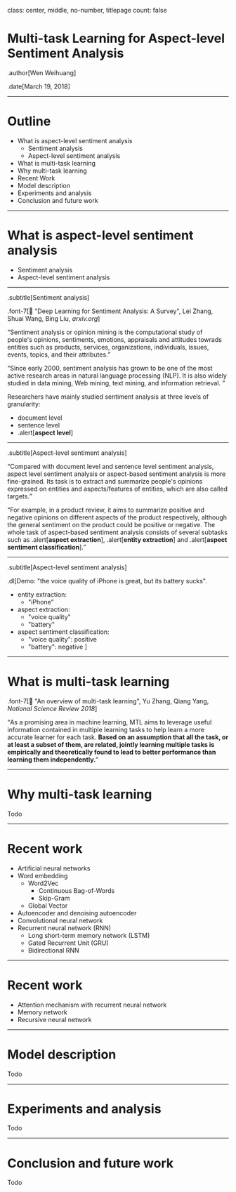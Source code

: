 class: center, middle, no-number, titlepage
count: false



# Multi-task Learning for Aspect-level Sentiment Analysis

.author[Wen Weihuang]

.date[March 19, 2018]

---

# Outline

- What is aspect-level sentiment analysis
    - Sentiment analysis
    - Aspect-level sentiment analysis
- What is multi-task learning
- Why multi-task learning
- Recent Work
- Model description
- Experiments and analysis
- Conclusion and future work

---

# What is aspect-level sentiment analysis

- Sentiment analysis
- Aspect-level sentiment analysis

---

.subtitle[Sentiment analysis]

.font-7[📄 "Deep Learning for Sentiment Analysis: A Survey", Lei Zhang, Shuai Wang, Bing Liu, *arxiv.org*]

<q>Sentiment analysis or opinion mining is the computational study of people's opinions, sentiments, emotions, appraisals and attitudes towrads entities such as products, services, organizations, individuals, issues, events, topics, and their attributes.</q>

<q>Since early 2000, sentiment analysis has grown to be one of the most active research areas in natural language processing (NLP). It is also widely studied in data mining, Web mining, text mining, and information retrieval. </q>

Researchers have mainly studied sentiment analysis at three levels of granularity:
- document level
- sentence level
- .alert[**aspect level**]

---

.subtitle[Aspect-level sentiment analysis]

<q>Compared with document level and sentence level sentiment analysis, aspect level sentiment analysis or aspect-based sentiment analysis is more fine-grained. Its task is to extract and summarize people's opinions expressed on entities and aspects/features of entities, which are also called targets.</q>

<q>For example, in a product review, it aims to summarize positive and negative opinions on different aspects of the product respectively, although the general sentiment on the product could be positive or negative. The whole task of aspect-based sentiment analysis consists of several subtasks such as .alert[**aspect extraction**], .alert[**entity extraction**] and .alert[**aspect sentiment classification**].</q>

---
.subtitle[Aspect-level sentiment analysis]

.dl[Demo: "the voice quality of iPhone is great, but its battery sucks".

- entity extraction:
    -  "iPhone"
- aspect extraction:
    -  "voice quality"
    -  "battery"
- aspect sentiment classification: 
    - "voice quality": positive
    - "battery": negative
]

---

# What is multi-task learning

.font-7[📄 "An overview of multi-task learning", Yu Zhang, Qiang Yang, *National Science Review 2018*]

<q>As a promising area in machine learning, MTL aims to leverage useful information contained in multiple learning tasks to help learn a more accurate learner for each task. **Based on an assumption that all the task, or at least a subset of them, are related, jointly learning multiple tasks is empirically and theoretically found to lead to better performance than learning them independently.**</q>

---

# Why multi-task learning

Todo

---

# Recent work

- Artificial neural networks
- Word embedding
    - Word2Vec
        - Continuous Bag-of-Words
        - Skip-Gram
    - Global Vector
- Autoencoder and denoising autoencoder
- Convolutional neural network
- Recurrent neural network (RNN)
    - Long short-term memory network (LSTM)
    - Gated Recurrent Unit (GRU)
    - Bidirectional RNN


---

# Recent work
- Attention mechanism with recurrent neural network
- Memory network
- Recursive neural network

---

# Model description

Todo

---

# Experiments and analysis

Todo

---

# Conclusion and future work

Todo
